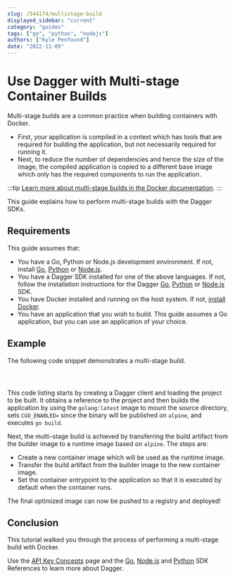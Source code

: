 ```yaml
---
slug: /544174/multistage-build
displayed_sidebar: "current"
category: "guides"
tags: ["go", "python", "nodejs"]
authors: ["Kyle Penfound"]
date: "2022-11-09"
---
```


# Use Dagger with Multi-stage Container Builds

Multi-stage builds are a common practice when building containers with Docker.

- First, your application is compiled in a context which has tools that are required for building the application, but not necessarily required for running it.
- Next, to reduce the number of dependencies and hence the size of the image, the compiled application is copied to a different base image which only has the required components to run the application.

:::tip
[Learn more about multi-stage builds in the Docker documentation](https://docs.docker.com/build/building/multi-stage/).
:::

This guide explains how to perform multi-stage builds with the Dagger SDKs.

## Requirements

This guide assumes that:

- You have a Go, Python or Node.js development environment. If not, install [Go](https://go.dev/doc/install), [Python](https://www.python.org/downloads/) or [Node.js](https://nodejs.org/en/download/).
- You have a Dagger SDK installed for one of the above languages. If not, follow the installation instructions for the Dagger [Go](../sdk/go/371491-install.md), [Python](../sdk/python/866944-install.md) or [Node.js](../sdk/nodejs/835948-install.md) SDK.
- You have Docker installed and running on the host system. If not, [install Docker](https://docs.docker.com/engine/install/).
- You have an application that you wish to build. This guide assumes a Go application, but you can use an application of your choice.

## Example

The following code snippet demonstrates a multi-stage build.

<Tabs groupId="language" className="embeds">
<TabItem value="Go">

```go file=./snippets/multistage-build/main.go
```

</TabItem>
<TabItem value="Node.js">

```typescript file=./snippets/multistage-build/index.mts
```

</TabItem>
<TabItem value="Python">

```python file=./snippets/multistage-build/main.py
```

</Tabs>

This code listing starts by creating a Dagger client and loading the project to be built. It obtains a reference to the project and then builds the application by using the `golang:latest` image to mount the source directory, sets `CGO_ENABLED=` since the binary will be published on `alpine`, and executes `go build`.

Next, the multi-stage build is achieved by transferring the build artifact from the builder image to a runtime image based on `alpine`. The steps are:

- Create a new container image which will be used as the runtime image.
- Transfer the build artifact from the builder image to the new container image.
- Set the container entrypoint to the application so that it is executed by default when the container runs.

The final optimized image can now be pushed to a registry and deployed!

## Conclusion

This tutorial walked you through the process of performing a multi-stage build with Docker.

Use the [API Key Concepts](../api/975146-concepts.mdx) page and the [Go](https://pkg.go.dev/dagger.io/dagger), [Node.js](../sdk/nodejs/reference/modules.md) and [Python](https://dagger-io.readthedocs.org/) SDK References to learn more about Dagger.
